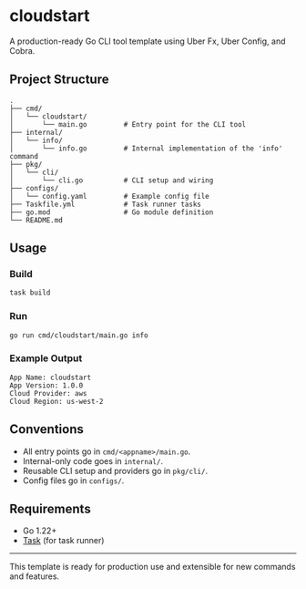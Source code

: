 # cloudstart

A production-ready Go CLI tool template using Uber Fx, Uber Config, and Cobra.

## Project Structure

```
.
├── cmd/
│   └── cloudstart/
│       └── main.go         # Entry point for the CLI tool
├── internal/
│   └── info/
│       └── info.go         # Internal implementation of the 'info' command
├── pkg/
│   └── cli/
│       └── cli.go          # CLI setup and wiring
├── configs/
│   └── config.yaml         # Example config file
├── Taskfile.yml            # Task runner tasks
├── go.mod                  # Go module definition
└── README.md
```

## Usage

### Build
```sh
task build
```

### Run
```sh
go run cmd/cloudstart/main.go info
```

### Example Output
```
App Name: cloudstart
App Version: 1.0.0
Cloud Provider: aws
Cloud Region: us-west-2
```

## Conventions
- All entry points go in `cmd/<appname>/main.go`.
- Internal-only code goes in `internal/`.
- Reusable CLI setup and providers go in `pkg/cli/`.
- Config files go in `configs/`.

## Requirements
- Go 1.22+
- [Task](https://taskfile.dev) (for task runner)

---
This template is ready for production use and extensible for new commands and features.
